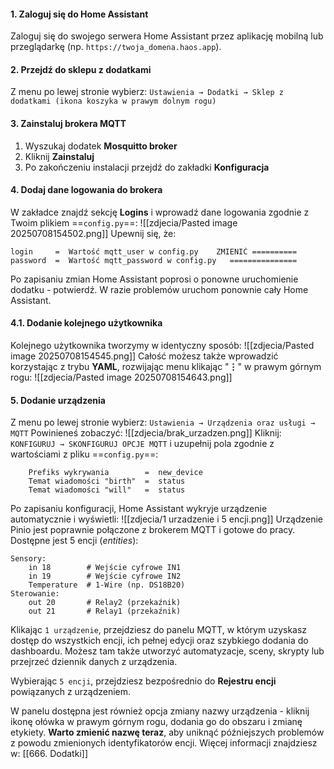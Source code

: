 #### 1. Zaloguj się do Home Assistant
Zaloguj się do swojego serwera Home Assistant przez aplikację mobilną lub przeglądarkę 
(np. `https://twoja_domena.haos.app`).
#### 2. Przejdź do sklepu z dodatkami
Z menu po lewej stronie wybierz:
	`Ustawienia → Dodatki → Sklep z dodatkami (ikona koszyka w prawym dolnym rogu)`
#### 3. Zainstaluj brokera MQTT
1. Wyszukaj dodatek **Mosquitto broker**
2. Kliknij **Zainstaluj**
3. Po zakończeniu instalacji przejdź do zakładki **Konfiguracja**
#### 4. Dodaj dane logowania do brokera
W zakładce znajdź sekcję **Logins** i wprowadź dane logowania zgodnie z Twoim plikiem ==`config.py`==:
	![[zdjecia/Pasted image 20250708154502.png]]
Upewnij się, że:
```
login     =  Wartość mqtt_user w config.py    ZMIENIĆ ==========
password  =  Wartość mqtt_password w config.py   ===============
```
Po zapisaniu zmian Home Assistant poprosi o ponowne uruchomienie dodatku - potwierdź. 
W razie problemów uruchom ponownie cały Home Assistant.
#### 4.1. Dodanie kolejnego użytkownika
Kolejnego użytkownika tworzymy w identyczny sposób:
	![[zdjecia/Pasted image 20250708154545.png]]
Całość możesz także wprowadzić korzystając z trybu **YAML**, rozwijając menu klikając "**⋮**" w prawym górnym rogu:
	![[zdjecia/Pasted image 20250708154643.png]]
#### 5. Dodanie urządzenia
Z menu po lewej stronie wybierz:
	`Ustawienia → Urządzenia oraz usługi → MQTT`
Powinieneś zobaczyć:
![[zdjecia/brak_urzadzen.png]]
Kliknij:
	`KONFIGURUJ → SKONFIGURUJ OPCJE MQTT`
i uzupełnij pola zgodnie z wartościami z pliku ==`config.py`==:
```
	Prefiks wykrywania        =  new_device
	Temat wiadomości "birth"  =  status
	Temat wiadomości "will"   =  status
```
Po zapisaniu konfiguracji, Home Assistant wykryje urządzenie automatycznie i wyświetli:
![[zdjecia/1 urzadzenie i 5 encji.png]]
Urządzenie Pinio jest poprawnie połączone z brokerem MQTT i gotowe do pracy. 
Dostępne jest 5 encji (*entities*):
```
Sensory:
	in 18        # Wejście cyfrowe IN1
	in 19        # Wejście cyfrowe IN2
	Temperature  # 1-Wire (np. DS18B20)
Sterowanie:
	out 20       # Relay2 (przekaźnik)
	out 21       # Relay1 (przekaźnik)
```
Klikając `1 urządzenie`, przejdziesz do panelu MQTT, w którym uzyskasz dostęp do wszystkich encji, ich pełnej edycji oraz szybkiego dodania do dashboardu. Możesz tam także utworzyć automatyzacje, sceny, skrypty lub przejrzeć dziennik danych z urządzenia.

Wybierając `5 encji`, przejdziesz bezpośrednio do **Rejestru encji** powiązanych z urządzeniem.

W panelu dostępna jest również opcja zmiany nazwy urządzenia - kliknij ikonę ołówka w prawym górnym rogu, dodania go do obszaru i zmianę etykiety. **Warto zmienić nazwę teraz**, aby uniknąć późniejszych problemów z powodu zmienionych identyfikatorów encji.
Więcej informacji znajdziesz w: [[666. Dodatki]]